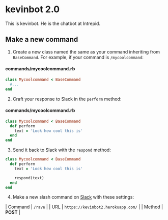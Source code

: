# kevinbot 2.0

This is kevinbot. He is the chatbot at Intrepid.

## Make a new command

1. Create a new class named the same as your command inheriting from `BaseCommand`. For example, if your command is `/mycoolcommand`:

#### commands/mycoolcommand.rb
```ruby
class Mycoolcommand < BaseCommand
  #...
end
```

2. Craft your response to Slack in the `perform` method:

#### commands/mycoolcommand.rb
```ruby
class Mycoolcommand < BaseCommand
  def perform
    text = 'Look how cool this is'
  end
end
```

3. Send it back to Slack with the `respond` method:

```ruby
class Mycoolcommand < BaseCommand
  def perform
    text = 'Look how cool this is'

    respond(text)
  end
end
```

4. Make a new slash command on [Slack](https://intrepid.slack.com/services/new/slash-commands) with these settings:

| Command | `/rave`                            |
| URL     | `https://kevinbot2.herokuapp.com/` |
| Method  | **POST**                           |
